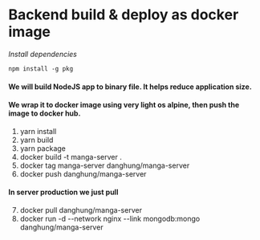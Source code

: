 # Backend build & deploy as docker image

_Install dependencies_

```
npm install -g pkg
```

#### We will build NodeJS app to binary file. It helps reduce application size.

#### We wrap it to docker image using very light os alpine, then push the image to docker hub.

1.  yarn install
2.  yarn build
3.  yarn package
4.  docker build -t manga-server .
5.  docker tag manga-server danghung/manga-server
6.  docker push danghung/manga-server

#### In server production we just pull

7.  docker pull danghung/manga-server
8.  docker run -d --network nginx --link mongodb:mongo danghung/manga-server
